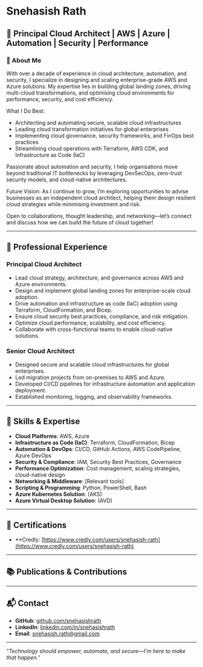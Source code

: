 # Snehasish Rath

## 🚀 Principal Cloud Architect | AWS | Azure | Automation | Security | Performance

### 📌 About Me
With over a decade of experience in cloud architecture, automation, and security, I specialize in designing and scaling enterprise-grade AWS and Azure solutions. My expertise lies in building global landing zones, driving multi-cloud transformations, and optimising cloud environments for performance, security, and cost efficiency.

What I Do Best:
- Architecting and automating secure, scalable cloud infrastructures
- Leading cloud transformation initiatives for global enterprises
- Implementing cloud governance, security frameworks, and FinOps best practices
- Streamlining cloud operations with Terraform, AWS CDK, and Infrastructure as Code (IaC)

Passionate about automation and security, I help organisations move beyond traditional IT bottlenecks by leveraging DevSecOps, zero-trust security models, and cloud-native architectures.

Future Vision:
As I continue to grow, I’m exploring opportunities to advise businesses as an independent cloud architect, helping them design resilient cloud strategies while minimising investment and risk.

Open to collaborations, thought leadership, and networking—let’s connect and discuss how we can build the future of cloud together!

---

## 💼 Professional Experience

### Principal Cloud Architect
- Lead cloud strategy, architecture, and governance across AWS and Azure environments.
- Design and implement global landing zones for enterprise-scale cloud adoption.
- Drive automation and infrastructure as code (IaC) adoption using Terraform, CloudFormation, and Bicep.
- Ensure cloud security best practices, compliance, and risk mitigation.
- Optimize cloud performance, scalability, and cost efficiency.
- Collaborate with cross-functional teams to enable cloud-native solutions.

### Senior Cloud Architect
- Designed secure and scalable cloud infrastructures for global enterprises.
- Led migration projects from on-premises to AWS and Azure.
- Developed CI/CD pipelines for infrastructure automation and application deployment.
- Established monitoring, logging, and observability frameworks.

---

## 🎯 Skills & Expertise
- **Cloud Platforms**: AWS, Azure
- **Infrastructure as Code (IaC)**: Terraform, CloudFormation, Bicep
- **Automation & DevOps**: CI/CD, GitHub Actions, AWS CodePipeline, Azure DevOps
- **Security & Compliance**: IAM, Security Best Practices, Governance
- **Performance Optimization**: Cost management, scaling strategies, cloud-native design
- **Networking & Middleware**: [Relevant tools]
- **Scripting & Programming**: Python, PowerShell, Bash
- **Azure Kubernetes Solution**: (AKS)
- **Azure Virtual Desktop Solution**: (AVD)

---

## 📜 Certifications
- **Credly: [https://www.credly.com/users/snehasish-rath](https://www.credly.com/users/snehasish-rath)

---

## 📚 Publications & Contributions

---

## 📬 Contact
- **GitHub**: [github.com/snehasishrath](https://github.com/snehasishrath/profile)
- **LinkedIn**: [linkedin.com/in/snehasishrath](https://www.linkedin.com/in/snehasishrath/)
- **Email**: [snehasish.rath@gmail.com](mailto:snehasish.rath@gmail.com)

---

_"Technology should empower, automate, and secure—I'm here to make that happen."_
